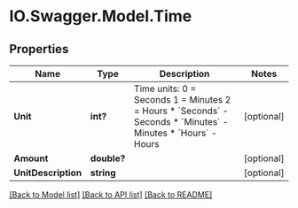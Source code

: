 # IO.Swagger.Model.Time
## Properties

Name | Type | Description | Notes
------------ | ------------- | ------------- | -------------
**Unit** | **int?** | Time units:             0 &#x3D; Seconds             1 &#x3D; Minutes             2 &#x3D; Hours    * &#x60;Seconds&#x60; - Seconds  * &#x60;Minutes&#x60; - Minutes  * &#x60;Hours&#x60; - Hours   | [optional] 
**Amount** | **double?** |  | [optional] 
**UnitDescription** | **string** |  | [optional] 

[[Back to Model list]](../README.md#documentation-for-models) [[Back to API list]](../README.md#documentation-for-api-endpoints) [[Back to README]](../README.md)

